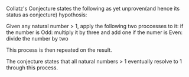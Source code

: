 Collatz's Conjecture states the following as yet unproven(and hence its status as conjecture) hypothosis:

Given any natural number > 1, apply the following two proccesses to it:
if the number is Odd: multiply it by three and add one
if the numer is Even: divide the number by two

This process is then repeated on the result.

The conjecture states that all natural numbers > 1 eventually resolve to 1 through this process.

